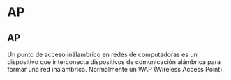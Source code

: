 # AP
## AP
Un punto de acceso inálambrico en redes de computadoras es un dispositivo que interconecta dispositivos de comunicación alámbrica para formar una red inalámbrica. Normalmente un WAP (Wireless Access Point).